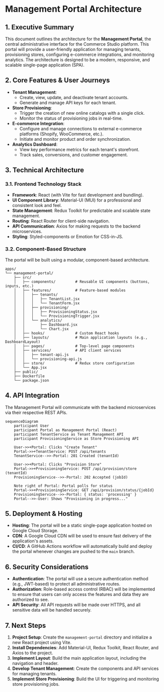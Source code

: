 # Management Portal Architecture

## 1. Executive Summary

This document outlines the architecture for the **Management Portal**, the central administrative interface for the Commerce Studio platform. This portal will provide a user-friendly application for managing tenants, provisioning stores, configuring e-commerce integrations, and monitoring analytics. The architecture is designed to be a modern, responsive, and scalable single-page application (SPA).

## 2. Core Features & User Journeys

-   **Tenant Management**:
    -   Create, view, update, and deactivate tenant accounts.
    -   Generate and manage API keys for each tenant.
-   **Store Provisioning**:
    -   Trigger the creation of new online catalogs with a single click.
    -   Monitor the status of provisioning jobs in real-time.
-   **E-commerce Integration**:
    -   Configure and manage connections to external e-commerce platforms (Shopify, WooCommerce, etc.).
    -   Initiate and monitor product and order synchronization.
-   **Analytics Dashboard**:
    -   View key performance metrics for each tenant's storefront.
    -   Track sales, conversions, and customer engagement.

## 3. Technical Architecture

### 3.1. Frontend Technology Stack

-   **Framework**: React (with Vite for fast development and bundling).
-   **UI Component Library**: Material-UI (MUI) for a professional and consistent look and feel.
-   **State Management**: Redux Toolkit for predictable and scalable state management.
-   **Routing**: React Router for client-side navigation.
-   **API Communication**: Axios for making requests to the backend microservices.
-   **Styling**: Styled-components or Emotion for CSS-in-JS.

### 3.2. Component-Based Structure

The portal will be built using a modular, component-based architecture.

```
apps/
└── management-portal/
    ├── src/
    │   ├── components/         # Reusable UI components (buttons, inputs, etc.)
    │   ├── features/           # Feature-based modules
    │   │   ├── tenants/
    │   │   │   ├── TenantList.jsx
    │   │   │   └── TenantForm.jsx
    │   │   ├── provisioning/
    │   │   │   ├── ProvisioningStatus.jsx
    │   │   │   └── ProvisioningTrigger.jsx
    │   │   └── analytics/
    │   │       ├── Dashboard.jsx
    │   │       └── Chart.jsx
    │   ├── hooks/              # Custom React hooks
    │   ├── layouts/            # Main application layouts (e.g., DashboardLayout)
    │   ├── pages/              # Top-level page components
    │   ├── services/           # API client services
    │   │   ├── tenant-api.js
    │   │   └── provisioning-api.js
    │   ├── store/              # Redux store configuration
    │   └── App.jsx
    ├── public/
    ├── Dockerfile
    └── package.json
```

## 4. API Integration

The Management Portal will communicate with the backend microservices via their respective REST APIs.

```mermaid
sequenceDiagram
    participant User
    participant Portal as Management Portal (React)
    participant TenantService as Tenant Management API
    participant ProvisioningService as Store Provisioning API

    User->>+Portal: Clicks "Create Tenant"
    Portal->>+TenantService: POST /api/tenants
    TenantService-->>-Portal: 201 Created (tenantId)

    User->>+Portal: Clicks "Provision Store"
    Portal->>+ProvisioningService: POST /api/provision/store (tenantId)
    ProvisioningService-->>-Portal: 202 Accepted (jobId)

    Note right of Portal: Portal polls for status
    Portal->>+ProvisioningService: GET /api/provision/status/{jobId}
    ProvisioningService-->>-Portal: { status: 'processing' }
    Portal-->>-User: Shows "Provisioning in progress..."
```

## 5. Deployment & Hosting

-   **Hosting**: The portal will be a static single-page application hosted on Google Cloud Storage.
-   **CDN**: A Google Cloud CDN will be used to ensure fast delivery of the application's assets.
-   **CI/CD**: A GitHub Actions workflow will automatically build and deploy the portal whenever changes are pushed to the `main` branch.

## 6. Security Considerations

-   **Authentication**: The portal will use a secure authentication method (e.g., JWT-based) to protect all administrative routes.
-   **Authorization**: Role-based access control (RBAC) will be implemented to ensure that users can only access the features and data they are authorized to see.
-   **API Security**: All API requests will be made over HTTPS, and all sensitive data will be handled securely.

## 7. Next Steps

1.  **Project Setup**: Create the `management-portal` directory and initialize a new React project using Vite.
2.  **Install Dependencies**: Add Material-UI, Redux Toolkit, React Router, and Axios to the project.
3.  **Implement Layout**: Build the main application layout, including the navigation and header.
4.  **Develop Tenant Management**: Create the components and API services for managing tenants.
5.  **Implement Store Provisioning**: Build the UI for triggering and monitoring store provisioning jobs.